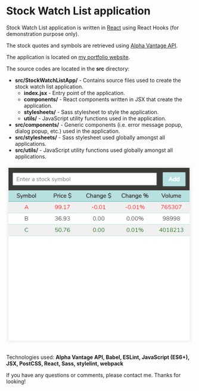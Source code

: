 # Stock Watch List application
Stock Watch List application is written in [React](https://reactjs.org/) using React Hooks (for demonstration purpose only).

The stock quotes and symbols are retrieved using [Alpha Vantage API](https://www.alphavantage.co/).

The application is located on [my portfolio website](https://daisukenakano.com/index.php#spa).

The source codes are located in the **src** directory:
* **src/StockWatchListApp/** - Contains source files used to create the stock watch list application.
  * **index.jsx** - Entry point of the application.
  * **components/** - React components written in JSX that create the application.
  * **stylesheets/** - Sass stylesheet to style the application.
  * **utils/** - JavaScript utility functions used in the application.
* **src/components/** - Generic components (i.e. error message popup, dialog popup, etc.) used in the application.
* **src/stylesheets/** - Sass stylesheet used globally amongst all applications.
* **src/utils/** - JavaScript utility functions used globally amongst all applications.

![Stock Watch List app](img/StockWatchListApp.png)

Technologies used: **Alpha Vantage API, Babel, ESLint, JavaScript (ES6+), JSX, PostCSS, React, Sass, stylelint, webpack**

If you have any questions or comments, please contact me. Thanks for looking!
